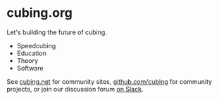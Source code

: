 # cubing.org

Let's building the future of cubing.

- Speedcubing
- Education
- Theory
- Software

See [cubing.net](https://cubing.net) for community sites, [github.com/cubing](https://github.com/cubing/) for community projects, or join our discussion forum [on Slack](https://join.slack.com/t/cubing-org/shared_invite/zt-8ok0y7cl-CffvDqFxnp9LheabPzmfgw).
